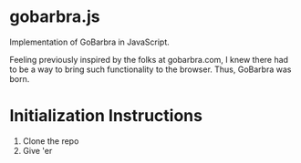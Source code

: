 gobarbra.js
===========

Implementation of GoBarbra in JavaScript.

Feeling previously inspired by the folks at gobarbra.com,
I knew there had to be a way to bring such functionality to the browser. Thus, GoBarbra was born.

# Initialization Instructions

1. Clone the repo
2. Give 'er

